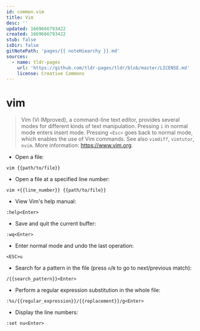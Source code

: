 ```yaml
---
id: common.vim
title: Vim
desc: ''
updated: 1669666793422
created: 1669666793422
stub: false
isDir: false
gitNotePath: 'pages/{{ noteHiearchy }}.md'
sources:
  - name: tldr-pages
    url: 'https://github.com/tldr-pages/tldr/blob/master/LICENSE.md'
    license: Creative Commons
---
```

# vim

> Vim (Vi IMproved), a command-line text editor, provides several modes for different kinds of text manipulation.
> Pressing `i` in normal mode enters insert mode. Pressing `<Esc>` goes back to normal mode, which enables the use of Vim commands.
> See also `vimdiff`, `vimtutor`, `nvim`.
> More information: <https://www.vim.org>.

- Open a file:

`vim {{path/to/file}}`

- Open a file at a specified line number:

`vim +{{line_number}} {{path/to/file}}`

- View Vim's help manual:

`:help<Enter>`

- Save and quit the current buffer:

`:wq<Enter>`

- Enter normal mode and undo the last operation:

`<ESC>u`

- Search for a pattern in the file (press `n`/`N` to go to next/previous match):

`/{{search_pattern}}<Enter>`

- Perform a regular expression substitution in the whole file:

`:%s/{{regular_expression}}/{{replacement}}/g<Enter>`

- Display the line numbers:

`:set nu<Enter>`

